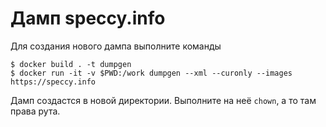 # Дамп speccy.info

Для создания нового дампа выполните команды

```
$ docker build . -t dumpgen
$ docker run -it -v $PWD:/work dumpgen --xml --curonly --images https://speccy.info
```

Дамп создастся в новой директории. Выполните на неё `chown`, а то там права рута.
